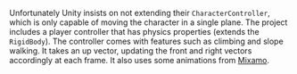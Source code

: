 Unfortunately Unity insists on not extending their `CharacterController`, which is only capable of moving the character in a single plane. 
The project includes a player controller that has physics properties (extends the `RigidBody`). The controller comes with features such as 
climbing and slope walking. It takes an up vector, updating the front and right vectors accordingly at each frame. It also uses some animations from [Mixamo](https://www.mixamo.com/).
